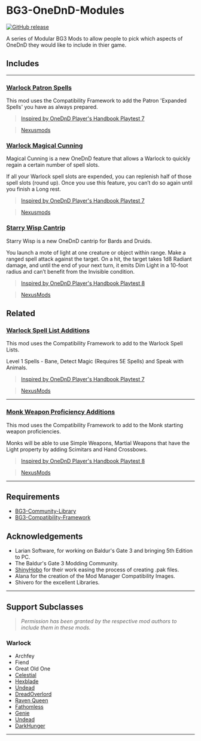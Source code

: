 # BG3-OneDnD-Modules

[![GitHub release](https://img.shields.io/github/v/tag/BG3-Community-Library-Team/BG3-OneDnD-Modules?label=Latest%20Version)](https://GitHub.com/BG3-Community-Library-Team/BG3-OneDnD-Modules/releases/)

A series of Modular BG3 Mods to allow people to pick which aspects of OneDnD they would like to include in thier game.

## Includes

---

### [Warlock Patron Spells](Class_Warlock/PatronSpells/)

This mod uses the Compatibility Framework to add the Patron 'Expanded Spells' you have as always prepared.

> [Inspired by OneDnD Player's Handbook Playtest 7](https://www.dndbeyond.com/sources/ua/ph-playtest-7)

> [Nexusmods](https://www.nexusmods.com/baldursgate3/mods/5525)

### [Warlock Magical Cunning](Class_Warlock/MagicalCunning/README.md)

Magical Cunning is a new OneDnD feature that allows a Warlock to quickly regain a certain number of spell slots.

If all your Warlock spell slots are expended, you can replenish half of those spell slots (round up). Once you use this feature, you can’t do so again until you finish a Long rest.

> [Inspired by OneDnD Player's Handbook Playtest 7](https://www.dndbeyond.com/sources/ua/ph-playtest-7)

> [Nexusmods](https://www.nexusmods.com/baldursgate3/mods/5203)


### [Starry Wisp Cantrip](Spells_Cantrip/StarryWisp/README.md)

Starry Wisp is a new OneDnD cantrip for Bards and Druids.

You launch a mote of light at one creature or object within range. Make a ranged spell attack against the target. On a hit, the target takes 1d8 Radiant damage, and until the end of your next turn, it emits Dim Light in a 10-foot radius and can’t benefit from the Invisible condition.

> [Inspired by OneDnD Player's Handbook Playtest 8](https://www.dndbeyond.com/sources/ua/ph-playtest-8)

> [NexusMods](https://www.nexusmods.com/baldursgate3/mods/edit/?id=5355)

## Related

### [Warlock Spell List Additions](https://github.com/BG3-Community-Library-Team/CF-Example-Mods)

This mod uses the Compatibility Framework to add to the Warlock Spell Lists.

Level 1 Spells - Bane, Detect Magic (Requires 5E Spells) and Speak with Animals.

> [Inspired by OneDnD Player's Handbook Playtest 7](https://www.dndbeyond.com/sources/ua/ph-playtest-7)

> [NexusMods](https://www.nexusmods.com/baldursgate3/mods/3942)

---

### [Monk Weapon Proficiency Additions](https://github.com/BG3-Community-Library-Team/CF-Example-Mods)

This mod uses the Compatibility Framework to add to the Monk starting weapon proficiencies.

Monks will be able to use Simple Weapons, Martial Weapons that have the Light property by adding Scimitars and Hand Crossbows.

> [Inspired by OneDnD Player's Handbook Playtest 8](https://www.dndbeyond.com/sources/ua/ph-playtest-8)

> [NexusMods](https://www.nexusmods.com/baldursgate3/mods/4720)
---

## Requirements
- [BG3-Community-Library](https://github.com/BG3-Community-Library-Team/BG3-Community-Library)
- [BG3-Compatibility-Framework](https://github.com/BG3-Community-Library-Team/BG3-Compatibility-Framework)

## Acknowledgements
- Larian Software, for working on Baldur's Gate 3 and bringing 5th Edition to PC.
- The Baldur's Gate 3 Modding Community.
- [ShinyHobo](https://github.com/ShinyHobo) for their work easing the process of creating .pak files.
- Alana for the creation of the Mod Manager Compatibility Images.
- Shivero for the excellent Libraries.

---

## Support Subclasses

> *Permission has been granted by the respective mod authors to include them in these mods.*

### Warlock
- Archfey
- Fiend
- Great Old One
- [Celestial](https://www.nexusmods.com/baldursgate3/mods/1567)
- [Hexblade](https://www.nexusmods.com/baldursgate3/mods/1100)
- [Undead](https://www.nexusmods.com/baldursgate3/mods/3045)
- [DreadOverlord](https://www.nexusmods.com/baldursgate3/mods/394)
- [Raven Queen](https://www.nexusmods.com/baldursgate3/mods/1895)
- [Fathomless](https://www.nexusmods.com/baldursgate3/mods/2724)
- [Genie](https://www.nexusmods.com/baldursgate3/mods/2895)
- [Undead](https://www.nexusmods.com/baldursgate3/mods/2612)
- [DarkHunger](https://www.nexusmods.com/baldursgate3/mods/5116)

---